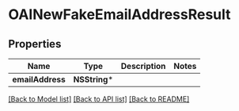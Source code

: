 # OAINewFakeEmailAddressResult

## Properties
Name | Type | Description | Notes
------------ | ------------- | ------------- | -------------
**emailAddress** | **NSString*** |  | 

[[Back to Model list]](../README#documentation-for-models) [[Back to API list]](../README#documentation-for-api-endpoints) [[Back to README]](../README)


